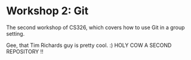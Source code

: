 # Workshop 2: Git

The second workshop of CS326, which covers how to use Git in a group setting.

Gee, that Tim Richards guy is pretty cool. :)
HOLY COW A SECOND REPOSITORY !!
